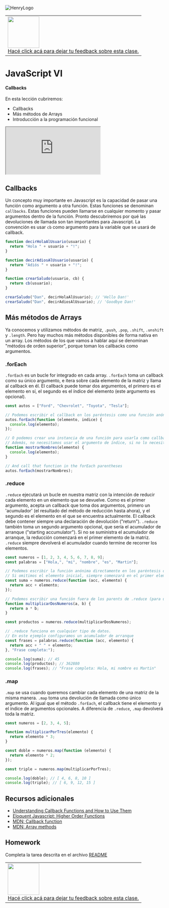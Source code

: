 ![HenryLogo](https://henry-11ty-resources.s3.sa-east-1.amazonaws.com/Assets/logo-henry-white-lg.png)

<table class="hide" width="100%" style='table-layout:fixed;'>
  <tr>
    <td>
      <a href="https://airtable.com/shrSzEYT4idEFGB8d?prefill_clase=07-JS-VI">
        <img src="https://static.thenounproject.com/png/204643-200.png" width="100"/>
        <br>
        Hacé click acá para dejar tu feedback sobre esta clase.
      </a>
    </td>
  </tr>
</table>

# JavaScript VI

#### Callbacks

En esta lección cubriremos:

- Callbacks
- Más métodos de Arrays
- Introducción a la programación funcional

<div class="iframeContainer">
<iframe src="https://player.vimeo.com/video/425254623" allow="autoplay; fullscreen"></iframe>
</div>

## Callbacks

Un concepto muy importante en Javascript es la capacidad de pasar una función como argumento a otra función. Estas funciones se denominan `callbacks`. Estas funciones pueden llamarse en cualquier momento y pasar argumentos dentro de la función. Pronto descubriremos por qué las devoluciones de llamada son tan importantes para Javascript. La convención es usar `cb` como argumento para la variable que se usará de callback.

```javascript
function decirHolaAlUsuario(usuario) {
  return "Hola " + usuario + "!";
}

function decirAdiosAlUsuario(usuario) {
  return "Adiós " + usuario + "!";
}

function crearSaludo(usuario, cb) {
  return cb(usuario);
}

crearSaludo("Dan", decirHolaAlUsuario); // 'Hello Dan!'
crearSaludo("Dan", decirAdiosAlUsuario); // 'Goodbye Dan!'
```

## Más métodos de Arrays

Ya conocemos y utilizamos métodos de matriz, `.push`, `.pop`, `.shift`, `.unshift` y `.length`. Pero hay muchos más métodos disponibles de forma nativa en un array. Los métodos de los que vamos a hablar aquí se denominan "métodos de orden superior", porque toman los callbacks como argumentos.

### **.forEach**

`.forEach` es un bucle for integrado en cada array. `.forEach` toma un callback como su único argumento, e itera sobre cada elemento de la matriz y llama al callback en él. El callback puede tomar dos argumentos, el primero es el elemento en sí, el segundo es el índice del elemento (este argumento es opcional).

```javascript
const autos = ["Ford", "Chevrolet", "Toyota", "Tesla"];

// Podemos escribir el callback en los paréntesis como una función anónima
autos.forEach(function (elemento, indice) {
  console.log(elemento);
});

// O podemos crear una instancia de una función para usarla como callback.
// Además, no necesitamos usar el argumento de índice, si no lo necesitas, no dudes en omitirlo.
function mostrarNombres(elemento) {
  console.log(elemento);
}

// And call that function in the forEach parentheses
autos.forEach(mostrarNombres);
```

### **.reduce**

`.reduce` ejecutará un bucle en nuestra matriz con la intención de reducir cada elemento en un elemento que se devuelve. Como es el primer argumento, acepta un callback que toma dos argumentos, primero un 'acumulador' (el resultado del método de reducción hasta ahora), y el segundo es el elemento en el que se encuentra actualmente. El callback debe contener siempre una declaración de devolución ("return"). `.reduce` también toma un segundo argumento opcional, que sería el acumulador de arranque ("starting accumulator"). Si no se suministra el acumulador de arranque, la reducción comenzará en el primer elemento de la matriz. `.reduce` siempre devolverá el acumulador cuando termine de recorrer los elementos.

```javascript
const numeros = [1, 2, 3, 4, 5, 6, 7, 8, 9];
const palabras = ["Hola,", "mi", "nombre", "es", "Martin"];

// Podemos escribir la función anónima directamente en los paréntesis de .reduce
// Si omitimos el elemento inicial, siempre comenzará en el primer elemento.
const suma = numeros.reduce(function (acc, elemento) {
  return acc + elemento;
});

// Podemos escribir una función fuera de los parents de .reduce (para usar varias veces más tarde)
function multiplicarDosNumeros(a, b) {
  return a * b;
}

const productos = numeros.reduce(multiplicarDosNumeros);

// .reduce funciona en cualquier tipo de datos.
// En este ejemplo configuramos un acumulador de arranque
const frases = palabras.reduce(function (acc, elemento) {
  return acc + " " + elemento;
}, "Frase completa:");

console.log(suma); // 45
console.log(productos); // 362880
console.log(frases); // "Frase completa: Hola, mi nombre es Martin"
```

### **.map**

`.map` se usa cuando queremos cambiar cada elemento de una matriz de la misma manera. `.map` toma una devolución de llamada como único argumento. Al igual que el método `.forEach`, el callback tiene el elemento y el índice de argumentos opcionales. A diferencia de `.reduce`, `.map` devolverá toda la matriz.

```javascript
const numeros = [2, 3, 4, 5];

function multiplicarPorTres(elemento) {
  return elemento * 3;
}

const doble = numeros.map(function (elemento) {
  return elemento * 2;
});

const triple = numeros.map(multiplicarPorTres);

console.log(doble); // [ 4, 6, 8, 10 ]
console.log(triple); // [ 6, 9, 12, 15 ]
```

## Recursos adicionales

- [Understanding Callback Functions and How to Use Them](http://javascriptissexy.com/understand-javascript-callback-functions-and-use-them/)
- [Eloquent Javascript: Higher Order Functions](https://eloquentjavascript.net/05_higher_order.html)
- [MDN: Callback function](https://developer.mozilla.org/en-US/docs/Glossary/Callback_function)
- [MDN: Array methods](https://developer.mozilla.org/en-US/docs/Web/JavaScript/Reference/Global_Objects/Array)

## Homework

Completa la tarea descrita en el archivo [README](https://github.com/soyHenry/Prep-Course/tree/main/07-JS-VI/homework)

<table class="hide" width="100%" style='table-layout:fixed;'>
  <tr>
    <td>
      <a href="https://airtable.com/shrSzEYT4idEFGB8d?prefill_clase=07-JS-VI">
        <img src="https://static.thenounproject.com/png/204643-200.png" width="100"/>
        <br>
        Hacé click acá para dejar tu feedback sobre esta clase.
      </a>
    </td>
  </tr>
</table>
